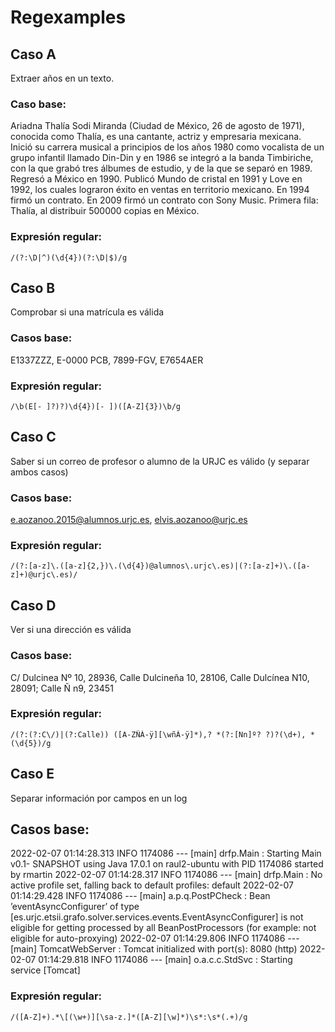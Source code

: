 # Regexamples
## Caso A
Extraer años en un texto.
### Caso base:
Ariadna Thalía Sodi Miranda (Ciudad de México, 26 de agosto de 1971), conocida como Thalía, 
es una cantante, actriz y empresaria mexicana.
Inició su carrera musical a principios de los años 1980 como vocalista de un grupo infantil 
llamado Din-Din y en 1986 se integró a la banda Timbiriche, con la que grabó tres álbumes de 
estudio, y de la que se separó en 1989. Regresó a México en 1990. Publicó Mundo de cristal en 
1991 y Love en 1992, los cuales lograron éxito en ventas en territorio mexicano. En 1994 firmó 
un contrato. En 2009 firmó un contrato con Sony Music. Primera fila: Thalía, al distribuir 
500000 copias en México.
### Expresión regular:
```
/(?:\D|^)(\d{4})(?:\D|$)/g
```
## Caso B
Comprobar si una matrícula es válida
### Casos base:
E1337ZZZ, E-0000 PCB, 7899-FGV, E7654AER
### Expresión regular:
```
/\b(E[- ]?)?)\d{4})[- ])([A-Z]{3})\b/g
```
## Caso C
Saber si un correo de profesor o alumno de la URJC es válido (y separar ambos casos)
### Casos base:
e.aozanoo.2015@alumnos.urjc.es, elvis.aozanoo@urjc.es
### Expresión regular:
```
/(?:[a-z]\.([a-z]{2,})\.(\d{4})@alumnos\.urjc\.es)|(?:[a-z]+)\.([a-z]+)@urjc\.es)/
```
## Caso D
Ver si una dirección es válida
### Casos base:
C/ Dulcinea Nº 10, 28936, Calle Dulcineña 10, 28106, Calle Dulcínea N10, 28091; Calle Ñ n9, 
23451
### Expresión regular:
```
/(?:(?:C\/)|(?:Calle)) ([A-ZÑÀ-ÿ][\wñÀ-ÿ]*),? *(?:[Nn]º? ?)?(\d+), *(\d{5})/g
```
## Caso E
Separar información por campos en un log
## Casos base:
2022-02-07 01:14:28.313 INFO 1174086 --- [main] drfp.Main : Starting Main v0.1- SNAPSHOT 
using Java 17.0.1 on raul2-ubuntu with PID 1174086 started by rmartin 
2022-02-07 01:14:28.317 INFO 1174086 --- [main] drfp.Main : No active profile set, falling back 
to default profiles: default 
2022-02-07 01:14:29.428 INFO 1174086 --- [main] a.p.q.PostPCheck : Bean 
’eventAsyncConfigurer’ of type 
[es.urjc.etsii.grafo.solver.services.events.EventAsyncConfigurer] is not eligible for getting 
processed by all BeanPostProcessors (for example: not eligible for auto-proxying) 
2022-02-07 01:14:29.806 INFO 1174086 --- [main] TomcatWebServer : Tomcat initialized with 
port(s): 8080 (http) 
2022-02-07 01:14:29.818 INFO 1174086 --- [main] o.a.c.c.StdSvc : Starting service [Tomcat]
### Expresión regular:
```
/([A-Z]+).*\[(\w+)][\sa-z.]*([A-Z][\w]*)\s*:\s*(.+)/g
```
